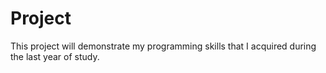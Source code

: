 # Project

This project will demonstrate my programming skills that I acquired during the last year of study.
